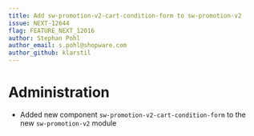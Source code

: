 ```yaml
---
title: Add sw-promotion-v2-cart-condition-form to sw-promotion-v2
issue: NEXT-12644
flag: FEATURE_NEXT_12016
author: Stephan Pohl
author_email: s.pohl@shopware.com 
author_github: klarstil
---
```

# Administration
*  Added new component `sw-promotion-v2-cart-condition-form` to the new `sw-promotion-v2` module